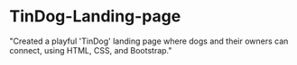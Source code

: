 # TinDog-Landing-page
"Created a playful 'TinDog' landing page where dogs and their owners can connect, using HTML, CSS, and Bootstrap."
